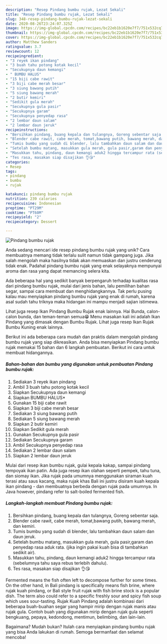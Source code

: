 ```yaml
---
description: "Resep Pindang bumbu rujak, Lezat Sekali"
title: "Resep Pindang bumbu rujak, Lezat Sekali"
slug: 348-resep-pindang-bumbu-rujak-lezat-sekali
date: 2020-08-26T23:24:07.325Z
image: https://img-global.cpcdn.com/recipes/bc22eb1b1620e7f7/751x532cq70/pindang-bumbu-rujak-foto-resep-utama.jpg
thumbnail: https://img-global.cpcdn.com/recipes/bc22eb1b1620e7f7/751x532cq70/pindang-bumbu-rujak-foto-resep-utama.jpg
cover: https://img-global.cpcdn.com/recipes/bc22eb1b1620e7f7/751x532cq70/pindang-bumbu-rujak-foto-resep-utama.jpg
author: Matthew Sanders
ratingvalue: 3.7
reviewcount: 12
recipeingredient:
- "3 reyek ikan pindang"
- "3 buah tahu potong kotak kecil"
- "Secukupnya daun kemangi"
- " BUMBU HALUS"
- "15 biji cabe rawit"
- "3 biji cabe merah besar"
- "3 siung bawang putih"
- "5 siung bawang merah"
- "2 butir kemiri"
- "Sedikit gula merah"
- "Secukupnya gula pasir"
- "Secukupnya garam"
- "Secukupnya penyedap rasa"
- "2 lembar daun salam"
- "2 lembar daun jeruk"
recipeinstructions:
- "Bersihkan pindang, buang kepala dan tulangnya, Goreng sebentar saja."
- "Blender cabe rawit, cabe merah, tomat,bawang putih, bawang merah, dan kemiri."
- "Tumis bumbu yang sudah di blender, lalu tambahkan daun salam dan daun jeruk."
- "Setelah bumbu matang, masukkan gula merah, gula pasir,garam dan penyedap rasa aduk rata. (jika ingin pakai kuah bisa di tambahkan sedikit air)."
- "Masukkan tahu, pindang, daun kemangi aduk2 hingga tercampur rata (sebelumnya tahu saya rebus terlebih dahulu)."
- "Tes rasa, masakan siap disajikan 👌😘"
categories:
- Resep
tags:
- pindang
- bumbu
- rujak

katakunci: pindang bumbu rujak 
nutrition: 239 calories
recipecuisine: Indonesian
preptime: "PT29M"
cooktime: "PT60M"
recipeyield: "2"
recipecategory: Dessert

---
```



![Pindang bumbu rujak](https://img-global.cpcdn.com/recipes/bc22eb1b1620e7f7/751x532cq70/pindang-bumbu-rujak-foto-resep-utama.jpg)

Anda sedang mencari ide resep pindang bumbu rujak yang unik? Cara membuatnya memang tidak terlalu sulit namun tidak gampang juga. Jika salah mengolah maka hasilnya tidak akan memuaskan dan justru cenderung tidak enak. Padahal pindang bumbu rujak yang enak selayaknya mempunyai aroma dan rasa yang dapat memancing selera kita.

Ada beberapa hal yang sedikit banyak berpengaruh terhadap kualitas rasa dari pindang bumbu rujak, mulai dari jenis bahan, lalu pemilihan bahan segar, sampai cara membuat dan menghidangkannya. Tak perlu pusing kalau mau menyiapkan pindang bumbu rujak yang enak di rumah, karena asal sudah tahu triknya maka hidangan ini mampu menjadi sajian istimewa.

Lihat juga resep Ikan Pindang Bumbu Rujak enak lainnya. Hai Bunda, calon-calon bunda, dan teman-teman semua😁 Menu masakan kali ini adalah Ikan Pindang yang dimasak dengan Bumbu Rujak. Lihat juga resep Ikan Rujak Bumbu Kuning enak lainnya.


Berikut ini ada beberapa cara mudah dan praktis dalam mengolah pindang bumbu rujak yang siap dikreasikan. Anda bisa menyiapkan Pindang bumbu rujak memakai 15 bahan dan 6 langkah pembuatan. Berikut ini cara untuk membuat hidangannya.

<!--inarticleads1-->

##### Bahan-bahan dan bumbu yang digunakan untuk pembuatan Pindang bumbu rujak:

1. Sediakan 3 reyek ikan pindang
1. Ambil 3 buah tahu potong kotak kecil
1. Siapkan Secukupnya daun kemangi
1. Siapkan  BUMBU HALUS*
1. Gunakan 15 biji cabe rawit
1. Siapkan 3 biji cabe merah besar
1. Sediakan 3 siung bawang putih
1. Sediakan 5 siung bawang merah
1. Siapkan 2 butir kemiri
1. Siapkan Sedikit gula merah
1. Gunakan Secukupnya gula pasir
1. Sediakan Secukupnya garam
1. Ambil Secukupnya penyedap rasa
1. Sediakan 2 lembar daun salam
1. Siapkan 2 lembar daun jeruk


Mulai dari resep ikan bumbu rujak, gulai kepala kakap, sampai pindang tempoyak ikan patin. Ada juga resep ikan olahan seperti pempek, tahu tuna, dan siomay ikan. Jika rujak pada umumnya menggunakan siraman kuah terasi atau saus kacang, maka rujak khas Bali ini justru disiram kuah kepala ikan pindang - dan membuatnya berbeda dengan rujak pada umumnya. In Java however, pindang refer to salt-boiled fermented fish. 

<!--inarticleads2-->

##### Langkah-langkah membuat Pindang bumbu rujak:

1. Bersihkan pindang, buang kepala dan tulangnya, Goreng sebentar saja.
1. Blender cabe rawit, cabe merah, tomat,bawang putih, bawang merah, dan kemiri.
1. Tumis bumbu yang sudah di blender, lalu tambahkan daun salam dan daun jeruk.
1. Setelah bumbu matang, masukkan gula merah, gula pasir,garam dan penyedap rasa aduk rata. (jika ingin pakai kuah bisa di tambahkan sedikit air).
1. Masukkan tahu, pindang, daun kemangi aduk2 hingga tercampur rata (sebelumnya tahu saya rebus terlebih dahulu).
1. Tes rasa, masakan siap disajikan 👌😘


Fermented means the fish often left to decompose further for some times. On the other hand, in Bali pindang is specifically means fish brine, where rujak kuah pindang, or Bali style fruit rujak with fish brine stock is a popular dish. The term also could refer to a specific freshly sour and spicy fish soup which uses sour-tasting. Rujak Kuah Pindang adalah kombinasi dari beberapa buah-buahan segar yang hampir mirip dengan rujak manis atau rujak gula. Contoh buah yang digunakan mirip dengan rujak gula seperti bengkuang, pepaya, kedondong, mentimun, belimbing, dan lain-lain. 

Bagaimana? Mudah bukan? Itulah cara menyiapkan pindang bumbu rujak yang bisa Anda lakukan di rumah. Semoga bermanfaat dan selamat mencoba!
